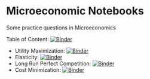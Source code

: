 # Microeconomic Notebooks

Some practice questions in Microeconomics

Table of Content: [![Binder](https://mybinder.org/badge_logo.svg)](https://mybinder.org/v2/gh/tfavory/micro-notebooks/HEAD)
  *  Utility Maximization: [![Binder](https://mybinder.org/badge_logo.svg)](https://mybinder.org/v2/gh/tfavory/micro-notebooks/HEAD?filepath=consumer_behavior.ipynb)
  *  Elasticity: [![Binder](https://mybinder.org/badge_logo.svg)](https://mybinder.org/v2/gh/tfavory/micro-notebooks/HEAD?filepath=elasticity.ipynb)
  *  Long Run Perfect Competition: [![Binder](https://mybinder.org/badge_logo.svg)](https://mybinder.org/v2/gh/tfavory/micro-notebooks/HEAD?filepath=long_run_competition.ipynb)
  *  Cost Minimization: [![Binder](https://mybinder.org/badge_logo.svg)](https://mybinder.org/v2/gh/tfavory/micro-notebooks/HEAD?filepath=cost_minimization.ipynb)
